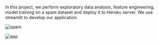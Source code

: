 In this project, we perform exploratory data analysis, feature engineering, model training on a spam dataset and deploy it to Heroku server. We use streamlit to develop our application.

![spam](https://github.com/user-attachments/assets/bb3ab687-abf5-45be-80e9-db84696f4be3)

![app](https://github.com/user-attachments/assets/dbef8f02-d0bf-4941-80fa-1a276ceffc6a)
